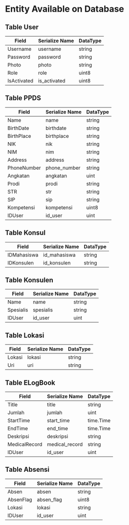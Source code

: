 # Entity Available on Database

## Table User

Field | Serialize Name | DataType | 
---|---|---
Username | username | string
Password | password | string
Photo | photo | string
Role | role | uint8
IsActivated | is_activated | uint8


## Table PPDS

Field | Serialize Name | DataType | 
---|---|---
Name | name | string
BirthDate | birthdate | string
BirthPlace | birthplace | string
NIK | nik | string
NIM | nim | string
Address | address | string
PhoneNumber | phone_number | string
Angkatan | angkatan | uint
Prodi | prodi | string
STR | str | string
SIP | sip | string
Kompetensi | kompetensi | uint8
IDUser | id_user | uint

## Table Konsul

Field | Serialize Name | DataType | 
---|---|---
IDMahasiswa | id_mahasiswa | string
IDKonsulen | id_konsulen | string


## Table Konsulen

Field | Serialize Name | DataType | 
---|---|---
Name | name | string
Spesialis | spesialis | string
IDUser | id_user | uint


## Table Lokasi

Field | Serialize Name | DataType | 
---|---|---
Lokasi | lokasi | string
Uri | uri | string


## Table ELogBook

Field | Serialize Name | DataType | 
---|---|---
Title | title | string
Jumlah | jumlah | uint
StartTime | start_time | time.Time
EndTime | end_time | time.Time
Deskripsi | deskripsi | string
MedicalRecord | medical_record | string
IDUser | id_user | uint


## Table Absensi

Field | Serialize Name | DataType | 
---|---|---
Absen | absen | string
AbsenFlag | absen_flag | uint8
Lokasi | lokasi | string
IDUser | id_user | uint






